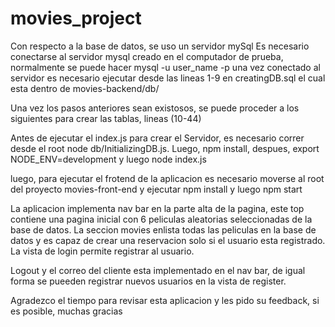# movies_project

Con respecto a la base de datos, se uso un servidor mySql
Es necesario conectarse al servidor mysql creado en el computador de prueba, normalmente se puede hacer mysql -u user_name -p
una vez conectado al servidor es necesario ejecutar desde las lineas 1-9 en creatingDB.sql el cual esta dentro de movies-backend/db/

Una vez los pasos anteriores sean existosos, se puede proceder a los siguientes para crear las tablas, lineas (10-44)

Antes de ejecutar el index.js para crear el Servidor, es necesario correr desde el root node db/InitializingDB.js.
Luego, npm install, despues, export NODE_ENV=development y luego node index.js


luego, para ejecutar el frotend de la aplicacion es necesario moverse al root del proyecto movies-front-end y ejecutar npm install y luego npm start


La aplicacion implementa nav bar en la parte alta de la pagina, este top contiene una pagina inicial con 6 peliculas aleatorias seleccionadas de la base de datos. La seccion movies enlista todas las peliculas en la base de datos y es capaz de crear una reservacion solo si el usuario esta registrado. La vista de login permite registrar al usuario.

Logout y el correo del cliente esta implementado en el nav bar, de igual forma se pueeden registrar nuevos usuarios en la vista de register.


Agradezco el tiempo para revisar esta aplicacion y les pido su feedback, si es posible, muchas gracias
